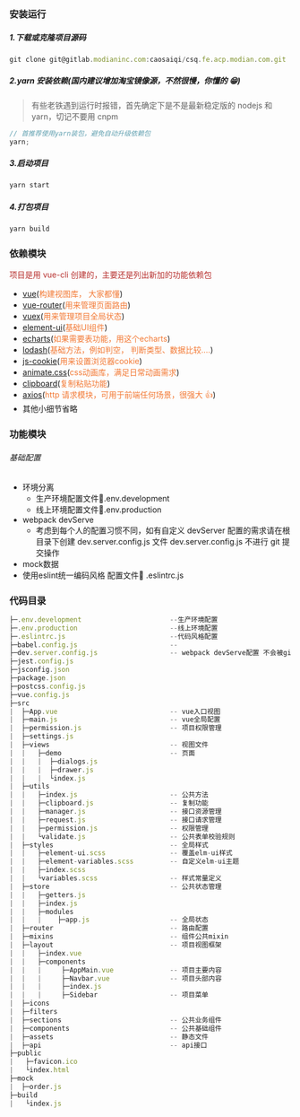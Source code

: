 ### 安装运行

##### 1.下载或克隆项目源码
```js
git clone git@gitlab.modianinc.com:caosaiqi/csq.fe.acp.modian.com.git
```

##### 2.yarn 安装依赖(国内建议增加淘宝镜像源，不然很慢，你懂的 😁)

> 有些老铁遇到运行时报错，首先确定下是不是最新稳定版的 nodejs 和 yarn，切记不要用 cnpm

```js
// 首推荐使用yarn装包，避免自动升级依赖包
yarn;
```

##### 3.启动项目

```js
yarn start
```

##### 4.打包项目

```js
yarn build
```
### 依赖模块
<span style="color: rgb(184,49,47);">项目是用 vue-cli 创建的，主要还是列出新加的功能依赖包</span>

-   [vue](https://github.com/vuejs/vue)(<span style="color: rgb(243,121,52);">构建视图库， 大家都懂</span>)
-   [vue-router](https://github.com/vuejs/vue-router)(<span style="color: rgb(243,121,52);">用来管理页面路由</span>)
-   [vuex](https://github.com/vuejs/vue-router)(<span style="color: rgb(243,121,52);">用来管理项目全局状态</span>)
-   [element-ui](https://github.com/ElemeFE/element)(<span style="color: rgb(243,121,52);">基础UI组件</span>)
-   [echarts](https://github.com/ecomfe/vue-echarts)(<span style="color: rgb(243,121,52);">如果需要表功能，用这个echarts</span>)
-   [lodash](https://github.com/js-cookie/js-cookie)(<span style="color: rgb(243,121,52);">基础方法，例如判空， 判断类型、数据比较....</span>)
-   [js-cookie](https://github.com/js-cookie/js-cookie)(<span style="color: rgb(243,121,52);">用来设置浏览器cookie</span>)
-   [animate.css](https://github.com/animate-css/animate.css)(<span style="color: rgb(243,121,52);">css动画库，满足日常动画需求</span>)
-   [clipboard](https://github.com/zenorocha/clipboard.js)(<span style="color: rgb(243,121,52);">复制粘贴功能</span>)
-   [axios](https://github.com/mzabriskie/axios)(<span style="color: rgb(243,121,52);">http 请求模块，可用于前端任何场景，很强大 👍</span>)
-   其他小细节省略


### 功能模块

###### 基础配置
-   环境分离
    - 生产环境配置文件💼.env.development
    - 线上环境配置文件💼.env.production
-   webpack devServe
    - 考虑到每个人的配置习惯不同，如有自定义 devServer 配置的需求请在根目录下创建 dev.server.config.js 文件 dev.server.config.js 不进行 git 提交操作
-  mock数据
-  使用eslint统一编码风格 配置文件💼 .eslintrc.js








### 代码目录
```js
├─.env.development                      --生产环境配置
├─.env.production                       --线上环境配置
├─.eslintrc.js                          --代码风格配置
├─babel.config.js                       -- 
├─dev.server.config.js                  -- webpack devServe配置 不会被git提交
├─jest.config.js
├─jsconfig.json
├─package.json
├─postcss.config.js
├─vue.config.js
├─src
|  ├─App.vue                            -- vue入口视图
|  ├─main.js                            -- vue全局配置
|  ├─permission.js                      -- 项目权限管理
|  ├─settings.js
|  ├─views                              -- 视图文件
|  |   ├─demo                           -- 页面
|  |   |  ├─dialogs.js                  
|  |   |  ├─drawer.js
|  |   |  └index.js
|  ├─utils                             
|  |   ├─index.js                       -- 公共方法
|  |   ├─clipboard.js                   -- 复制功能
|  |   ├─manager.js                     -- 接口资源管理
|  |   ├─request.js                     -- 接口请求管理
|  |   ├─permission.js                  -- 权限管理
|  |   └validate.js                     -- 公共表单校验规则
|  ├─styles                             -- 全局样式
|  |   ├─element-ui.scss                -- 覆盖elm-ui样式
|  |   ├─element-variables.scss         -- 自定义elm-ui主题
|  |   ├─index.scss                     
|  |   └variables.scss                  -- 样式常量定义
|  ├─store                              -- 公共状态管理
|  |   ├─getters.js
|  |   ├─index.js                       
|  |   ├─modules
|  |   |    ├─app.js                    -- 全局状态
|  ├─router                             -- 路由配置
|  ├─mixins                             -- 组件公共mixin
|  ├─layout                             -- 项目视图框架
|  |   ├─index.vue
|  |   ├─components
|  |   |     ├─AppMain.vue              -- 项目主要内容
|  |   |     ├─Navbar.vue               -- 项目头部内容
|  |   |     ├─index.js 
|  |   |     ├─Sidebar                  -- 项目菜单
|  ├─icons
|  ├─filters
|  ├─sections                           -- 公共业务组件
|  ├─components                         -- 公共基础组件
|  ├─assets                             -- 静态文件
|  ├─api                                -- api接口
├─public
|   ├─favicon.ico
|   └index.html
├─mock
|  ├─order.js
├─build
|   └index.js
```